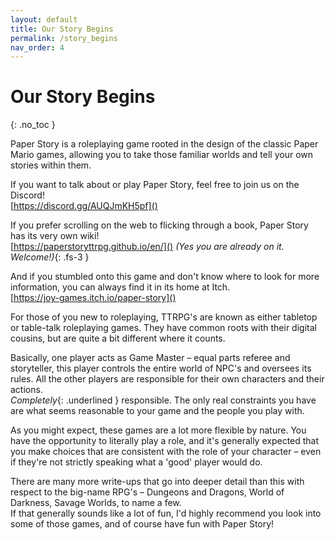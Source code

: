 ```yaml
---
layout: default
title: Our Story Begins
permalink: /story_begins
nav_order: 4
---
```


# Our Story Begins
{: .no_toc }

Paper Story is a roleplaying game rooted in the design of the classic Paper Mario games, allowing you to take those familiar worlds and tell your own stories within them.

If you want to talk about or play Paper Story, feel free to join us on the Discord!  
[https://discord.gg/AUQJmKH5pf]()  

If you prefer scrolling on the web to flicking through a book, Paper Story has its very own wiki!  
[https://paperstoryttrpg.github.io/en/]() *(Yes you are already on it. Welcome!)*{: .fs-3 }

And if you stumbled onto this game and don't know where to look for more information, you can always find it in its home at Itch.  
[https://joy-games.itch.io/paper-story]()

For those of you new to roleplaying, TTRPG's are known as either tabletop or table-talk roleplaying games. They have common roots with their digital cousins, but are quite a bit different where it counts.

Basically, one player acts as Game Master – equal parts referee and storyteller, this player controls the entire world of NPC's and oversees its rules. All the other players are responsible for their own characters and their actions.  
_Completely_{: .underlined } responsible. The only real constraints you have are what seems reasonable to your game and the people you play with.

As you might expect, these games are a lot more flexible by nature. You have the opportunity to literally play a role, and it's generally expected that you make choices that are consistent with the role of your character – even if they're not strictly speaking what a 'good' player would do.

There are many more write-ups that go into deeper detail than this with respect to the big-name RPG's – Dungeons and Dragons, World of Darkness, Savage Worlds, to name a few.  
If that generally sounds like a lot of fun, I'd highly recommend you look into some of those games, and of course have fun with Paper Story!
